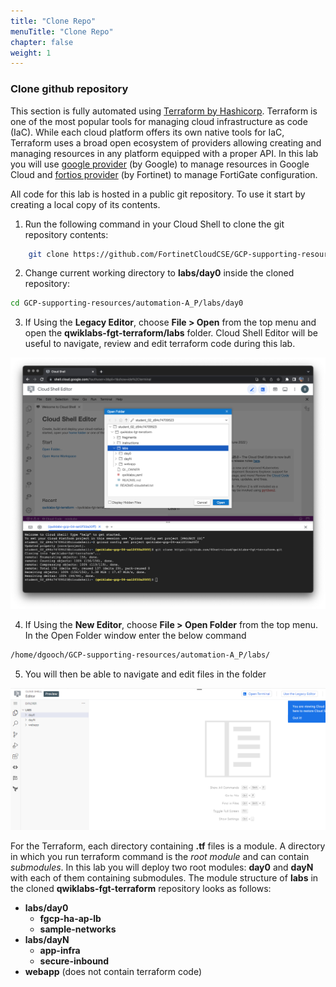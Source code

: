 ```yaml
---
title: "Clone Repo"
menuTitle: "Clone Repo"
chapter: false
weight: 1
---
```


### Clone github repository

This section is fully automated using [Terraform by Hashicorp](https://www.terraform.io/). Terraform is one of the most popular tools for managing cloud infrastructure as code (IaC). While each cloud platform offers its own native tools for IaC, Terraform uses a broad open ecosystem of providers allowing creating and managing resources in any platform equipped with a proper API. In this lab you will use [google provider](https://registry.terraform.io/providers/hashicorp/google/latest/docs) (by Google) to manage resources in Google Cloud and [fortios provider](https://registry.terraform.io/providers/fortinetdev/fortios/latest/docs) (by Fortinet) to manage FortiGate configuration.

All code for this lab is hosted in a public git repository. To use it start by creating a local copy of its contents.

1.	Run the following command in your Cloud Shell to clone the git repository contents:

```sh
    git clone https://github.com/FortinetCloudCSE/GCP-supporting-resources.git
```

2.	Change current working directory to **labs/day0** inside the cloned repository:

```sh
cd GCP-supporting-resources/automation-A_P/labs/day0
```
3. If Using the **Legacy Editor**, choose **File > Open** from the top menu and open the **qwiklabs-fgt-terraform/labs** folder. Cloud Shell Editor will be useful to navigate, review and edit terraform code during this lab.

![ide-open-folder](ide-open-folder.png)

4. If Using the **New Editor**, choose **File > Open Folder** from the top menu.  In the Open Folder window enter the below command

```sh
/home/dgooch/GCP-supporting-resources/automation-A_P/labs/

```
5. You will then be able to navigate and edit files in the folder

![new-editor](new-editor.png)


For the Terraform, each directory containing **.tf** files is a module. A directory in which you run terraform command is the *root module* and can contain *submodules*. In this lab you will deploy two root modules: **day0** and **dayN** with each of them containing submodules. The module structure of **labs** in the cloned **qwiklabs-fgt-terraform** repository looks as follows:

- **labs/day0**
    - **fgcp-ha-ap-lb**
    - **sample-networks**
- **labs/dayN**
    - **app-infra**
    - **secure-inbound**
- **webapp** (does not contain terraform code)

